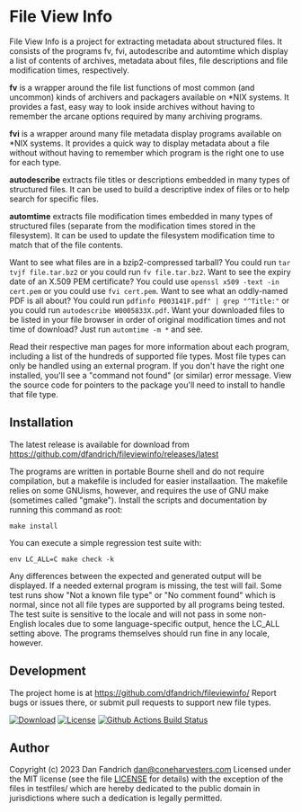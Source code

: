 # File View Info

File View Info is a project for extracting metadata about structured files.
It consists of the programs fv, fvi, autodescribe and automtime which display a
list of contents of archives, metadata about files, file descriptions
and file modification times, respectively.

**fv** is a wrapper around the file list functions of most common (and
uncommon) kinds of archivers and packagers available on *NIX systems. It
provides a fast, easy way to look inside archives without having to remember
the arcane options required by many archiving programs.

**fvi** is a wrapper around many file metadata display programs available on
*NIX systems. It provides a quick way to display metadata about a file without
without having to remember which program is the right one to use for each type.

**autodescribe** extracts file titles or descriptions embedded in many types of
structured files. It can be used to build a descriptive index of files or to
help search for specific files.

**automtime** extracts file modification times embedded in many types of
structured files (separate from the modification times stored in the
filesystem). It can be used to update the filesystem modification time to match
that of the file contents.

Want to see what files are in a bzip2-compressed tarball? You could run `tar
tvjf file.tar.bz2` or you could run `fv file.tar.bz2`. Want to see the expiry
date of an X.509 PEM certificate?  You could use `openssl x509 -text -in
cert.pem` or you could use `fvi cert.pem`. Want to see what an oddly-named PDF
is all about? You could run `pdfinfo P003141F.pdf" | grep "^Title:"` or you
could run `autodescribe W0005833X.pdf`. Want your downloaded files to be listed
in your file browser in order of original modification times and not time of
download?  Just run `automtime -m *` and see.

Read their respective man pages for more information about each program,
including a list of the hundreds of supported file types. Most file types can
only be handled using an external program. If you don't have the right one
installed, you'll see a "command not found" (or similar) error message.  View
the source code for pointers to the package you'll need to install to handle
that file type.

## Installation

The latest release is available for download from
https://github.com/dfandrich/fileviewinfo/releases/latest

The programs are written in portable Bourne shell and do not require
compilation, but a makefile is included for easier installaation. The makefile
relies on some GNUisms, however, and requires the use of GNU make (sometimes
called "gmake").  Install the scripts and documentation by running this command
as root:

    make install

You can execute a simple regression test suite with:

    env LC_ALL=C make check -k

Any differences between the expected and generated output will be displayed.
If a needed external program is missing, the test will fail. Some test runs
show "Not a known file type" or "No comment found" which is normal, since not
all file types are supported by all programs being tested.  The test suite is
sensitive to the locale and will not pass in some non-English locales due to
some language-specific output, hence the LC_ALL setting above. The programs
themselves should run fine in any locale, however.

## Development

The project home is at https://github.com/dfandrich/fileviewinfo/  Report bugs
or issues there, or submit pull requests to support new file types.

[![Download](https://img.shields.io/github/v/release/dfandrich/fileviewinfo?sort=semver)](https://github.com/dfandrich/fileviewinfo/releases/latest)
[![License](https://img.shields.io/badge/License-MIT-blue.svg)](https://opensource.org/license/mit/)
[![Github Actions Build Status](https://github.com/dfandrich/fileviewinfo/workflows/CI/badge.svg?branch=master)](https://github.com/dfandrich/fileviewinfo/actions?query=workflow%3A%22CI%22)

## Author

Copyright (c) 2023 Dan Fandrich <dan@coneharvesters.com>
Licensed under the MIT license (see the file [LICENSE](LICENSE) for details)
with the exception of the files in testfiles/ which are hereby dedicated to the
public domain in jurisdictions where such a dedication is legally permitted.
